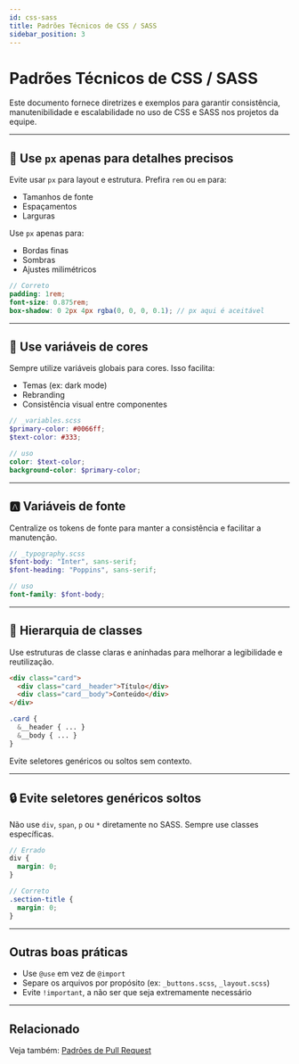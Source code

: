 ```yaml
---
id: css-sass
title: Padrões Técnicos de CSS / SASS
sidebar_position: 3
---
```


# Padrões Técnicos de CSS / SASS

Este documento fornece diretrizes e exemplos para garantir consistência, manutenibilidade e escalabilidade no uso de CSS e SASS nos projetos da equipe.

---

## 🎯 Use `px` apenas para detalhes precisos

Evite usar `px` para layout e estrutura. Prefira `rem` ou `em` para:

- Tamanhos de fonte
- Espaçamentos
- Larguras

Use `px` apenas para:

- Bordas finas
- Sombras
- Ajustes milimétricos

```scss
// Correto
padding: 1rem;
font-size: 0.875rem;
box-shadow: 0 2px 4px rgba(0, 0, 0, 0.1); // px aqui é aceitável
```

---

## 🎨 Use variáveis de cores

Sempre utilize variáveis globais para cores. Isso facilita:

- Temas (ex: dark mode)
- Rebranding
- Consistência visual entre componentes

```scss
// _variables.scss
$primary-color: #0066ff;
$text-color: #333;

// uso
color: $text-color;
background-color: $primary-color;
```

---

## 🅰 Variáveis de fonte

Centralize os tokens de fonte para manter a consistência e facilitar a manutenção.

```scss
// _typography.scss
$font-body: "Inter", sans-serif;
$font-heading: "Poppins", sans-serif;

// uso
font-family: $font-body;
```

---

## 🧱 Hierarquia de classes

Use estruturas de classe claras e aninhadas para melhorar a legibilidade e reutilização.

```html
<div class="card">
  <div class="card__header">Título</div>
  <div class="card__body">Conteúdo</div>
</div>
```

```scss
.card {
  &__header { ... }
  &__body { ... }
}
```

Evite seletores genéricos ou soltos sem contexto.

---

## 🔒 Evite seletores genéricos soltos

Não use `div`, `span`, `p` ou `*` diretamente no SASS. Sempre use classes específicas.

```scss
// Errado
div {
  margin: 0;
}

// Correto
.section-title {
  margin: 0;
}
```

---

## Outras boas práticas

- Use `@use` em vez de `@import`
- Separe os arquivos por propósito (ex: `_buttons.scss`, `_layout.scss`)
- Evite `!important`, a não ser que seja extremamente necessário

---

## Relacionado

Veja também: [Padrões de Pull Request](./pr.md)
